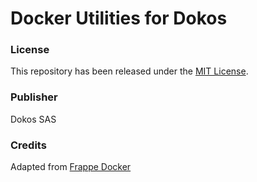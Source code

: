 # Docker Utilities for Dokos

### License
This repository has been released under the [MIT License](LICENSE).

### Publisher
Dokos SAS

### Credits
Adapted from [Frappe Docker](https://github.com/frappe/frappe_docker)